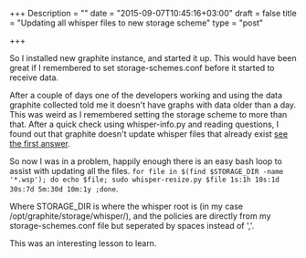 +++
Description = ""
date = "2015-09-07T10:45:16+03:00"
draft = false
title = "Updating all whisper files to new storage scheme"
type = "post"

+++

So I installed new graphite instance, and started it up. This would have been great if I remembered to set storage-schemes.conf before it started to receive data. 

After a couple of days one of the developers working and using the data graphite collected told me it doesn't have graphs with data older than a day. This was weird as I remembered setting the storage scheme to more than that. After a quick check using whisper-info.py and reading questions, I found out that graphite doesn't update whisper files that already exist [see the first answer](https://answers.launchpad.net/graphite/+question/152701).
<!--more-->

So now I was in a problem, happily enough there is an easy bash loop to assist with updating all the files.
```for file in $(find $STORAGE_DIR -name '*.wsp'); do echo $file; sudo whisper-resize.py $file 1s:1h 10s:1d 30s:7d 5m:30d 10m:1y ;done```.

Where STORAGE_DIR is where the whisper root is (in my case /opt/graphite/storage/whisper/), and the policies are directly from my storage-schemes.conf file but seperated by spaces instead of ','.

This was an interesting lesson to learn.
